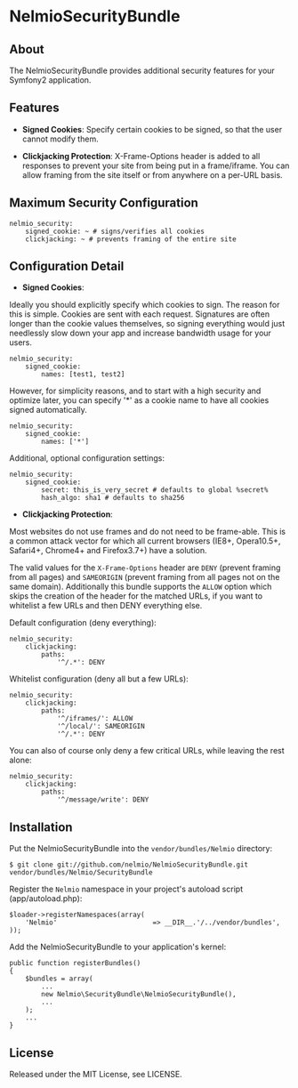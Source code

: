 # NelmioSecurityBundle

## About

The NelmioSecurityBundle provides additional security features for your Symfony2 application.

## Features

* **Signed Cookies**: Specify certain cookies to be signed, so that the user cannot modify
  them.

* **Clickjacking Protection**: X-Frame-Options header is added to all responses to prevent your
  site from being put in a frame/iframe. You can allow framing from the site itself or from
  anywhere on a per-URL basis.

## Maximum Security Configuration

    nelmio_security:
        signed_cookie: ~ # signs/verifies all cookies
        clickjacking: ~ # prevents framing of the entire site

## Configuration Detail

* **Signed Cookies**:

Ideally you should explicitly specify which cookies to sign. The reason for this is simple.
Cookies are sent with each request. Signatures are often longer than the cookie values themselves,
so signing everything would just needlessly slow down your app and increase bandwidth usage for
your users.

    nelmio_security:
        signed_cookie:
            names: [test1, test2]

However, for simplicity reasons, and to start with a high security and optimize later, you can
specify '*' as a cookie name to have all cookies signed automatically.

    nelmio_security:
        signed_cookie:
            names: ['*']

Additional, optional configuration settings:

    nelmio_security:
        signed_cookie:
            secret: this_is_very_secret # defaults to global %secret%
            hash_algo: sha1 # defaults to sha256

* **Clickjacking Protection**:

Most websites do not use frames and do not need to be frame-able. This is a common attack vector
for which all current browsers (IE8+, Opera10.5+, Safari4+, Chrome4+ and Firefox3.7+) have a
solution.

The valid values for the `X-Frame-Options` header are `DENY` (prevent framing from all pages) and
`SAMEORIGIN` (prevent framing from all pages not on the same domain). Additionally this bundle
supports the `ALLOW` option which skips the creation of the header for the matched URLs, if you
want to whitelist a few URLs and then DENY everything else.

Default configuration (deny everything):

    nelmio_security:
        clickjacking:
            paths:
                '^/.*': DENY

Whitelist configuration (deny all but a few URLs):

    nelmio_security:
        clickjacking:
            paths:
                '^/iframes/': ALLOW
                '^/local/': SAMEORIGIN
                '^/.*': DENY

You can also of course only deny a few critical URLs, while leaving the rest alone:

    nelmio_security:
        clickjacking:
            paths:
                '^/message/write': DENY

## Installation

Put the NelmioSecurityBundle into the ``vendor/bundles/Nelmio`` directory:

    $ git clone git://github.com/nelmio/NelmioSecurityBundle.git vendor/bundles/Nelmio/SecurityBundle

Register the `Nelmio` namespace in your project's autoload script (app/autoload.php):

    $loader->registerNamespaces(array(
        'Nelmio'                        => __DIR__.'/../vendor/bundles',
    ));

Add the NelmioSecurityBundle to your application's kernel:

    public function registerBundles()
    {
        $bundles = array(
            ...
            new Nelmio\SecurityBundle\NelmioSecurityBundle(),
            ...
        );
        ...
    }

## License

Released under the MIT License, see LICENSE.
